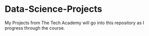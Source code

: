 # Data-Science-Projects

<p>My Projects from The Tech Academy will go into this repository as I progress through the course.
